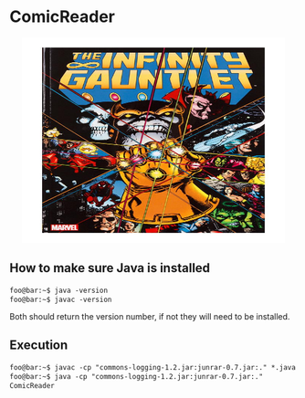 # ComicReader

<p align="center">
    <img width="460" height="360" src="./Infinity-Gauntlet-by-Jim-Starlin.jpeg">
</p>

## How to make sure Java is installed
```console
foo@bar:~$ java -version
foo@bar:~$ javac -version
```
Both should return the version number, if not they will need to be installed.

## Execution
```console
foo@bar:~$ javac -cp "commons-logging-1.2.jar:junrar-0.7.jar:." *.java
foo@bar:~$ java -cp "commons-logging-1.2.jar:junrar-0.7.jar:." ComicReader
```


